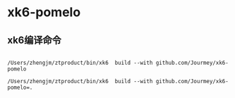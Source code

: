 # xk6-pomelo

## xk6编译命令

```shell

/Users/zhengjm/ztproduct/bin/xk6  build --with github.com/Jourmey/xk6-pomelo

/Users/zhengjm/ztproduct/bin/xk6  build --with github.com/Jourmey/xk6-pomelo=.

```